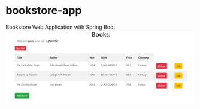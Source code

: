 # bookstore-app
Bookstore Web Application with Spring Boot
![Project Logo](https://github.com/DenisHki/bookstore-app/blob/master/booklist_logo.png)

